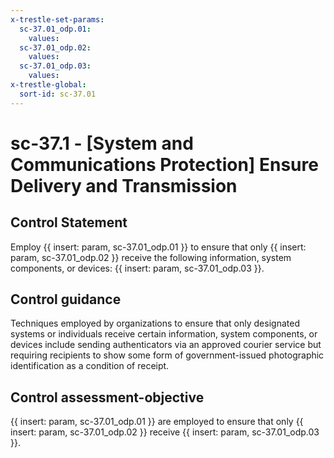 ```yaml
---
x-trestle-set-params:
  sc-37.01_odp.01:
    values:
  sc-37.01_odp.02:
    values:
  sc-37.01_odp.03:
    values:
x-trestle-global:
  sort-id: sc-37.01
---
```


# sc-37.1 - \[System and Communications Protection\] Ensure Delivery and Transmission

## Control Statement

Employ {{ insert: param, sc-37.01_odp.01 }} to ensure that only {{ insert: param, sc-37.01_odp.02 }} receive the following information, system components, or devices: {{ insert: param, sc-37.01_odp.03 }}.

## Control guidance

Techniques employed by organizations to ensure that only designated systems or individuals receive certain information, system components, or devices include sending authenticators via an approved courier service but requiring recipients to show some form of government-issued photographic identification as a condition of receipt.

## Control assessment-objective

{{ insert: param, sc-37.01_odp.01 }} are employed to ensure that only {{ insert: param, sc-37.01_odp.02 }} receive {{ insert: param, sc-37.01_odp.03 }}.
